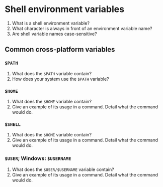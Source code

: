 # Shell environment variables

1. What is a shell environment variable?
2. What character is always in front of an environment variable name?
3. Are shell variable names case-sensitive?

## Common cross-platform variables

### `$PATH`

1. What does the `$PATH` variable contain?
2. How does your system use the `$PATH` variable?

### `$HOME`

1. What does the `$HOME` variable contain?
2. Give an example of its usage in a command. Detail what the command would do.

### `$SHELL`

1. What does the `$HOME` variable contain?
2. Give an example of its usage in a command. Detail what the command would do.

### `$USER`; Windows: `$USERNAME`

1. What does the `$USER/$USERNAME` variable contain?
2. Give an example of its usage in a command. Detail what the command would do.
